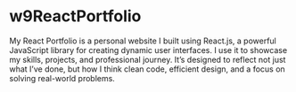 # w9ReactPortfolio
My React Portfolio is a personal website I built using React.js, a powerful JavaScript library for creating dynamic user interfaces. I use it to showcase my skills, projects, and professional journey. It’s designed to reflect not just what I’ve done, but how I think clean code, efficient design, and a focus on solving real-world problems.
